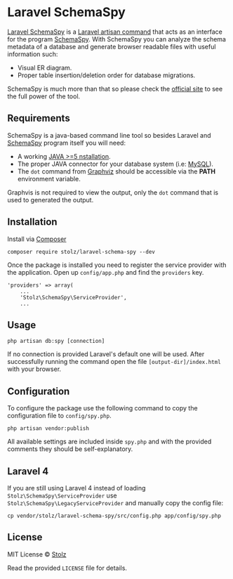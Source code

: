 # Laravel SchemaSpy

[Laravel SchemaSpy](https://github.com/Stolz/laravel-schema-spy) is a [Laravel artisan command](http://laravel.com/docs/master/commands) that acts as an interface for the program [SchemaSpy](http://schemaspy.sourceforge.net). With SchemaSpy you can analyze the schema metadata of a database and generate browser readable files with useful information such:

- Visual ER diagram.
- Proper table insertion/deletion order for database migrations.

SchemaSpy is much more than that so please check the [official site](http://schemaspy.sourceforge.net) to see the full power of the tool.

## Requirements

SchemaSpy is a java-based command line tool so besides Laravel and [SchemaSpy](http://schemaspy.sourceforge.net) program itself you will need:

- A working [JAVA >=5 nstallation](http://www.java.com/getjava/).
- The proper JAVA connector for your database system (i.e: [MySQL](http://dev.mysql.com/downloads/connector/j/)).
- The `dot` command from [Graphviz](http://www.graphviz.org/) should be accessible via the **PATH** environment variable.

Graphvis is not required to view the output, only the `dot` command that is used to generated the output.

## Installation

Install via [Composer](https://getcomposer.org/)

	composer require stolz/laravel-schema-spy --dev

Once the package is installed you need to register the service provider with the application. Open up `config/app.php` and find the `providers` key.

	'providers' => array(
		...
		'Stolz\SchemaSpy\ServiceProvider',
		...

## Usage

	php artisan db:spy [connection]

If no connection is provided Laravel's default one will be used. After successfully running the command open the file `[output-dir]/index.html` with your browser.

## Configuration

To configure the package use the following command to copy the configuration file to `config/spy.php`.

	php artisan vendor:publish

All available settings are included inside `spy.php` and with the provided comments they should be self-explanatory.

## Laravel 4

If you are still using Laravel 4 instead of loading `Stolz\SchemaSpy\ServiceProvider` use `Stolz\SchemaSpy\LegacyServiceProvider` and manually copy the config file:

	cp vendor/stolz/laravel-schema-spy/src/config.php app/config/spy.php

## License

MIT License
© [Stolz](https://github.com/Stolz)

Read the provided `LICENSE` file for details.
